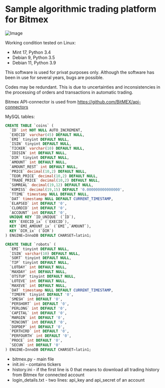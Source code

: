 # Sample algorithmic trading platform for Bitmex
![Image](https://github.com/evgrmn/bitmex/sample.gif)

Working condition tested on Linux:
- Mint 17, Python 3.4
- Debian 9, Python 3.5
- Debian 11, Python 3.9

This software is used for privat purposes only. Although the software has been in use for several years, bugs are possible.

Codes may be redundant. This is due to uncertainties and inconsistencies in the processing of orders and transactions in automatic trading.

Bitmex API-connector is used from https://github.com/BitMEX/api-connectors

MySQL tables:

```SQL
CREATE TABLE `coins` (
  `ID` int NOT NULL AUTO_INCREMENT,
  `EXECID` varchar(45) DEFAULT NULL,
  `EMI` tinyint DEFAULT NULL,
  `ISIN` tinyint DEFAULT NULL,
  `TICKER` varchar(10) DEFAULT NULL,
  `IDISIN` int DEFAULT NULL,
  `DIR` tinyint DEFAULT NULL,
  `AMOUNT` int DEFAULT NULL,
  `AMOUNT_REST` int DEFAULT NULL,
  `PRICE` decimal(10,2) DEFAULT NULL,
  `TEOR_PRICE` decimal(10,2) DEFAULT NULL,
  `TRADE_PRICE` decimal(10,2) DEFAULT NULL,
  `SUMREAL` decimal(19,12) DEFAULT NULL,
  `KOMISS` decimal(19,15) DEFAULT '0.000000000000000',
  `TTIME` timestamp NULL DEFAULT NULL,
  `DAT` timestamp NULL DEFAULT CURRENT_TIMESTAMP,
  `ELAPSED` int DEFAULT '0',
  `CLORDID` int DEFAULT '0',
  `ACCOUNT` int DEFAULT '0',
  UNIQUE KEY `ID_UNIQUE` (`ID`),
  KEY `EXECID_ix` (`EXECID`),
  KEY `EMI_AMOUNT_ix` (`EMI`,`AMOUNT`),
  KEY `DIR_ix` (`DIR`)
) ENGINE=InnoDB DEFAULT CHARSET=latin1;

CREATE TABLE `robots` (
  `EMI` tinyint DEFAULT NULL,
  `ISIN` varchar(10) DEFAULT NULL,
  `SORT` tinyint DEFAULT NULL,
  `TIP` tinyint DEFAULT NULL,
  `LOTDAY` int DEFAULT NULL,
  `MAXDAY` int DEFAULT NULL,
  `OTSTUP` tinyint DEFAULT NULL,
  `LOTEVE` int DEFAULT NULL,
  `MAXEVE` int DEFAULT NULL,
  `DAT` timestamp NULL DEFAULT CURRENT_TIMESTAMP,
  `TIMEFR` tinyint DEFAULT '0',
  `SMESH` int DEFAULT '0',
  `PERSHORT` int DEFAULT '0',
  `PERLONG` int DEFAULT '0',
  `CAPITAL` int DEFAULT '0',
  `MARGIN` int DEFAULT '0',
  `MINCONT` int DEFAULT '0',
  `DOPDEP` int DEFAULT '0',
  `PERTHIRD` int DEFAULT '0',
  `PERFOURTH` int DEFAULT '0',
  `PROCE` int DEFAULT '0',
  `SECUN` int DEFAULT '0'
) ENGINE=InnoDB DEFAULT CHARSET=latin1;
```
- bitmex.py - main file
- init.ini - contains tickers
- history.ini - if the first line is 0 that means to download all trading history from Bitmex for connected account
- login_details.txt - two lines: api_key and api_secret of an account
